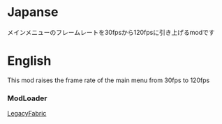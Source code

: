 # Japanse

メインメニューのフレームレートを30fpsから120fpsに引き上げるmodです <br />

# English

This mod raises the frame rate of the main menu from 30fps to 120fps


### ModLoader
[LegacyFabric](https://legacyfabric.net/)
